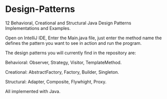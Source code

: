 # Design-Patterns
12 Behavioral, Creational and Structural Java Design Patterns Implementations and Examples.

Open on IntelliJ IDE, Enter the Main.java file, just enter the method name the defines the pattern you want to see in action and run the program.

The design patterns you will currently find in the repository are:

Behavioral: Observer, Strategy, Visitor, TemplateMethod.

Creational:
AbstractFactory, Factory, Builder, Singleton.

Structural:
Adapter, Composite, Flywhight, Proxy.

All implemented with Java.
